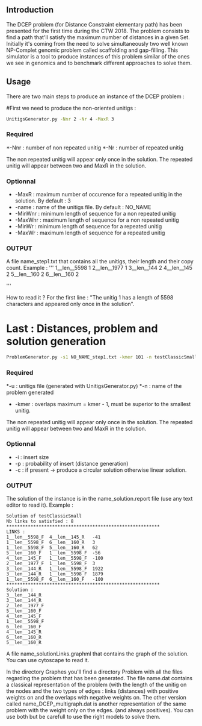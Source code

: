## Introduction
The DCEP problem (for Distance Constraint elementary path) has been presented for the first time during the CTW 2018.
The problem consists to find a path that'll satisfy the maximum number of distances in a given Set.
Initially it's coming from the need to solve simultaneously two well known NP-Complet genomic problem called scaffolding and gap-filling.
This simulator is a tool to produce instances of this problem similar of the ones we see in genomics and to benchmark different approaches to solve them.

## Usage
There are two main steps to produce an instance of the DCEP problem :

#First we need to produce the non-oriented unitigs :
```sh
UnitigsGenerator.py -Nnr 2 -Nr 4 -MaxR 3
```

### Required
*-Nnr : number of non repeated unitig
*-Nr : number of repeated unitig

The non repeated unitig will appear only once in the solution.
The repeated unitig will appear between two and MaxR in the solution.

### Optionnal
* -MaxR   : maximum number of occurence for a repeated unitig in the solution. By default : 3
* -name   : name of the unitigs file. By default : NO_NAME
* -MinWnr : minimum length of sequence for a non repeated unitig
* -MaxWnr : maximum length of sequence for a non repeated unitig
* -MinWr  : minimum length of sequence for a repeated unitig
* -MaxWr  : maximum length of sequence for a repeated unitig

### OUTPUT
A file name_step1.txt that contains all the unitigs, their length and their copy count.
Example :
'''
1__len__5598	1
2__len__1977	1
3__len__144	    2
4__len__145	    2
5__len__160	    2
6__len__160	    2

'''

How to read it ? For the first line : "The unitig 1 has a length of 5598 characters and appeared only once in the solution".

# Last : Distances, problem and solution generation
```sh
ProblemGenerator.py -s1 NO_NAME_step1.txt -kmer 101 -n testClassicSmall

```
### Required
*-u : unitigs file (generated with UnitigsGenerator.py)
*-n : name of the problem generated
* -kmer : overlaps maximum = kmer - 1, must be superior to the smallest unitig.

The non repeated unitig will appear only once in the solution.
The repeated unitig will appear between two and MaxR in the solution.

### Optionnal
* -i : insert size
* -p : probability of insert (distance generation)
* -c : if present -> produce a circular solution otherwise linear solution.

### OUTPUT
The solution of the instance is in the name_solution.report file (use any text editor to read it).
Example :
```
Solution of testClassicSmall
Nb links to satisfied : 8
*********************************************************
LINKS :
1__len__5598_F	4__len__145_R	-41
1__len__5598_F	6__len__160_R	3
1__len__5598_F	5__len__160_R	62
5__len__160_F	1__len__5598_F	-56
4__len__145_F	1__len__5598_F	-100
2__len__1977_F	1__len__5598_F	3
3__len__144_R	1__len__5598_F	1922
3__len__144_R	1__len__5598_F	1879
1__len__5598_F	6__len__160_F	-100
*********************************************************
Solution :
3__len__144_R
3__len__144_R
2__len__1977_F
5__len__160_F
4__len__145_F
1__len__5598_F
6__len__160_F
4__len__145_R
6__len__160_R
5__len__160_R
```

A file name_solutionLinks.graphml that contains the graph of the solution. You can use cytoscape to read it.

In the directory Graphes you'll find a directory Problem with all the files regarding the problem that has been generated.
The file name.dat contains a classical representation of the problem (with the length of the unitig on the nodes and the two types of edges :
links (distances) with positive weights on and the overlaps with negative weights on.
The other version called name_DCEP_multigraph.dat is another representation of the same problem with the weight only on the edges. (and always positives).
You can use both but be carefull to use the right models to solve them.




